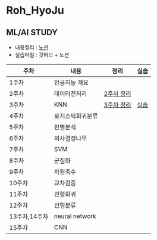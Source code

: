# Roh_HyoJu

## ML/AI STUDY

- 내용정리 : [노션](https://www.notion.so/cad4991ced334700b3ccb0e3ce2f85b0?v=a509759299124a04a993734bfa86e5a7)
- 실습파일 : 깃허브 + 노션


|주차|내용|정리|실습|
|------|---|---|---|
|1주차|인공지능 개요|||
|2주차|데이터전처리|[2주차 정리](https://www.notion.so/d3a8a0fd6ecb47eb9266f5beab3ab68b)||
|3주차|KNN|[3주차 정리](https://www.notion.so/KNN-30f56943a7044c51964e30e091abf1da)|[실습](https://github.com/Sejong-Kaggle-Study-3rd/Roh_HyoJu/blob/main/Lab/3%EC%A3%BC%EC%B0%A8%20KNN_%EC%8B%A4%EC%8A%B5.ipynb)|
|4주차|로지스틱회귀분류|||
|5주차|판별분석|||
|6주차|의사결정나무|||
|7주차|SVM|||
|8주차|군집화|||
|9주차|차원축수|||
|10주차|교차검증|||
|11주차|선형회귀|||
|12주차|선형분류|||
|13주차,14주차|neural network|||
|15주차|CNN|||
